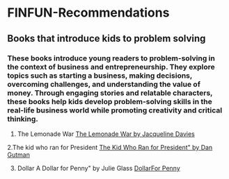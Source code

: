 # FINFUN-Recommendations 
## Books that introduce kids to problem solving 

### These books introduce young readers to problem-solving in the context of business and entrepreneurship. They explore topics such as starting a business, making decisions, overcoming challenges, and understanding the value of money. Through engaging stories and relatable characters, these books help kids develop problem-solving skills in the real-life business world while promoting creativity and critical thinking.

1. The Lemonade War 
[The Lemonade War by Jacqueline Davies](https://www.amazon.in/Lemonade-War-Three-Books-One/dp/1328530809/ref=sr_1_1?crid=2QF0Z54SVXQ72&amp;keywords=The+Lemonade+War%2522+by+Jacqueline+Davies&amp;qid=1689528901&amp;sprefix=the+lemonade+war+by+jacqueline+davies%252Caps%252C472&amp;sr=8-1&_encoding=UTF8&tag=srishmasunku-21&linkCode=ur2&linkId=af361b246e098644859293a5a18fe01d&camp=3638&creative=24630)

2.The kid who ran for President
[The Kid Who Ran for President" by Dan Gutman](https://www.amazon.in/Kid-Who-Ran-President-Paperback/dp/0545442133/ref=sr_1_1?crid=3K417ILZ8N6GJ&amp;keywords=%2522The+Kid+Who+Ran+for+President%2522+by+Dan+Gutman&amp;qid=1689529648&amp;sprefix=the+kid+who+ran+for+president+by+dan+gutman%252Caps%252C491&amp;sr=8-1&_encoding=UTF8&tag=srishmasunku-21&linkCode=ur2&linkId=38cce9c69420bf83215d28078d88631a&camp=3638&creative=24630)

3. Dollar A Dollar for Penny" by Julie Glass
[DollarFor Penny](https://www.amazon.in/Dollar-Penny-Step-into-Reading/dp/0679889736/ref=sr_1_1?crid=3AQ3GIU6AHULJ&amp;keywords=A+Dollar+for+Penny%2522+by+Julie+Glass&amp;qid=1689575658&amp;sprefix=%252Caps%252C296&amp;sr=8-1&_encoding=UTF8&tag=srishmasunku-21&linkCode=ur2&linkId=99c17243e9cdb41b1a2f5f9801aa04be&camp=3638&creative=24630)


